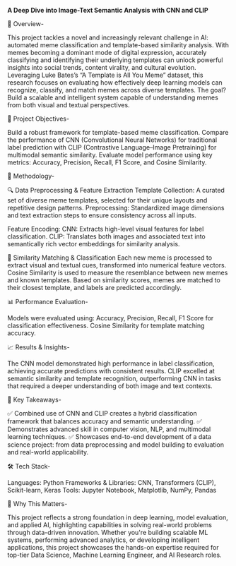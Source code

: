**A Deep Dive into Image-Text Semantic Analysis with CNN and CLIP**

📌 Overview-

This project tackles a novel and increasingly relevant challenge in AI: automated meme classification and template-based similarity analysis. With memes becoming a dominant mode of digital expression, accurately classifying and identifying their underlying templates can unlock powerful insights into social trends, content virality, and cultural evolution.
Leveraging Luke Bates’s “A Template is All You Meme” dataset, this research focuses on evaluating how effectively deep learning models can recognize, classify, and match memes across diverse templates. The goal? Build a scalable and intelligent system capable of understanding memes from both visual and textual perspectives.

🚀 Project Objectives-

Build a robust framework for template-based meme classification.
Compare the performance of CNN (Convolutional Neural Networks) for traditional label prediction with CLIP (Contrastive Language–Image Pretraining) for multimodal semantic similarity.
Evaluate model performance using key metrics: Accuracy, Precision, Recall, F1 Score, and Cosine Similarity.

🧠 Methodology-

🔍 Data Preprocessing & Feature Extraction
Template Collection: A curated set of diverse meme templates, selected for their unique layouts and repetitive design patterns.
Preprocessing: Standardized image dimensions and text extraction steps to ensure consistency across all inputs.

Feature Encoding:
CNN: Extracts high-level visual features for label classification.
CLIP: Translates both images and associated text into semantically rich vector embeddings for similarity analysis.

🔗 Similarity Matching & Classification
Each new meme is processed to extract visual and textual cues, transformed into numerical feature vectors.
Cosine Similarity is used to measure the resemblance between new memes and known templates.
Based on similarity scores, memes are matched to their closest template, and labels are predicted accordingly.

📊 Performance Evaluation-

Models were evaluated using:
Accuracy, Precision, Recall, F1 Score for classification effectiveness.
Cosine Similarity for template matching accuracy.

📈 Results & Insights-

The CNN model demonstrated high performance in label classification, achieving accurate predictions with consistent results.
CLIP excelled at semantic similarity and template recognition, outperforming CNN in tasks that required a deeper understanding of both image and text contexts.

🧩 Key Takeaways-

✅ Combined use of CNN and CLIP creates a hybrid classification framework that balances accuracy and semantic understanding.
✅ Demonstrates advanced skill in computer vision, NLP, and multimodal learning techniques.
✅ Showcases end-to-end development of a data science project: from data preprocessing and model building to evaluation and real-world applicability.

🛠️ Tech Stack-

Languages: Python
Frameworks & Libraries: CNN, Transformers (CLIP), Scikit-learn, Keras
Tools: Jupyter Notebook, Matplotlib, NumPy, Pandas

🌟 Why This Matters-

This project reflects a strong foundation in deep learning, model evaluation, and applied AI, highlighting capabilities in solving real-world problems through data-driven innovation. Whether you're building scalable ML systems, performing advanced analytics, or developing intelligent applications, this project showcases the hands-on expertise required for top-tier Data Science, Machine Learning Engineer, and AI Research roles.
